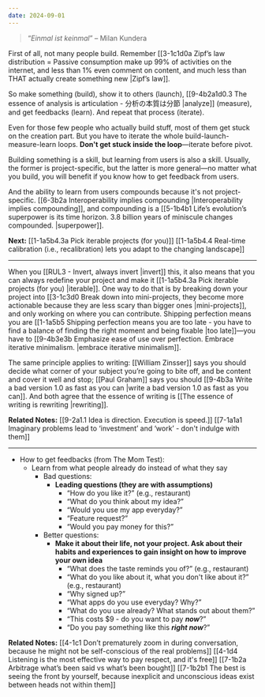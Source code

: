 ```yaml
---
date: 2024-09-01
---
```

> “*Einmal ist keinmal*” – Milan Kundera

First of all, not many people build. Remember [[3-1c1d0a Zipf’s law distribution = Passive consumption make up 99% of activities on the internet, and less than 1% even comment on content, and much less than THAT actually create something new |Zipf’s law]].

So make something (build), show it to others (launch), [[9-4b2a1d0.3 The essence of analysis is articulation - 分析の本質は分節 |analyze]] (measure), and get feedbacks (learn). And repeat that process (iterate).

Even for those few people who actually build stuff, most of them get stuck on the creation part. But you have to iterate the whole build-launch-measure-learn loops. **Don't get stuck inside the loop**—iterate before pivot. 

Building something is a skill, but learning from users is also a skill. Usually, the former is project-specific, but the latter is more general—no matter what you build, you will benefit if you know how to get feedback from users. 

And the ability to learn from users compounds because it's not project-specific. [[6-3b2a Interoperability implies compounding |Interoperability implies compounding]], and compounding is a [[5-1b4b1 Life’s evolution’s superpower is its time horizon. 3.8 billion years of miniscule changes compounded. |superpower]].

**Next:**
[[1-1a5b4.3a Pick iterable projects (for you)]]
[[1-1a5b4.4 Real-time calibration (i.e., recalibration) lets you adapt to the changing landscape]]

---
When you [[RUL3 - Invert, always invert |invert]] this, it also means that you can always redefine your project and make it [[1-1a5b4.3a Pick iterable projects (for you) |iterable]]. One way to do that is by breaking down your project into [[3-1c3d0 Break down into mini-projects, they become more actionable because they are less scary than bigger ones |mini-projects]], and only working on where you can contribute. Shipping perfection means you are [[1-1a5b5 Shipping perfection means you are too late - you have to find a balance of finding the right moment and being fixable |too late]]—you have to [[9-4b3e3b Emphasize ease of use over perfection. Embrace iterative minimalism. |embrace iterative minimalism]].

The same principle applies to writing: [[William Zinsser]] says you should decide what corner of your subject you’re going to bite off, and be content and cover it well and stop; [[Paul Graham]] says you should [[9-4b3a Write a bad version 1.0 as fast as you can |write a bad version 1.0 as fast as you can]]. And both agree that the essence of writing is [[The essence of writing is rewriting |rewriting]].

**Related Notes:**
[[9-2a1.1 Idea is direction. Execution is speed.]]
[[7-1a1a1 Imaginary problems lead to ‘investment’ and ‘work’ - don't indulge with them]]

---
- How to get feedbacks (from The Mom Test):
	- Learn from what people already do instead of what they say 
		- Bad questions:
			- **Leading questions (they are with assumptions)**
				- “How do you like it?” (e.g., restaurant)
				- “What do you think about my idea?”
				- “Would you use my app everyday?”
				- “Feature request?”
				- “Would you pay money for this?”
		- Better questions:
			- **Make it about their life, not your project. Ask about their habits and experiences to gain insight on how to improve your own idea**
				- “What does the taste reminds you of?” (e.g., restaurant)
				- “What do you like about it, what you don't like about it?” (e.g., restaurant)
				- “Why signed up?”
				- “What apps do you use everyday? Why?”
				- “What do you use already? What stands out about them?”
				- “This costs $9 - do you want to pay ***now***?”
				- “Do you pay something like this ***right now***?”

**Related Notes:**
[[4-1c1 Don’t prematurely zoom in during conversation, because he might not be self-conscious of the real problems]]
[[4-1d4 Listening is the most effective way to pay respect, and it's free]]
[[7-1b2a Arbitrage what’s been said vs what’s been bought]]
[[7-1b2b1 The best is seeing the front by yourself, because inexplicit and unconscious ideas exist between heads not within them]]